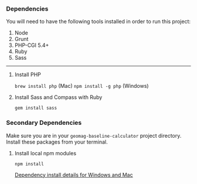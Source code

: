 ### Dependencies ###
You will need to have the following tools installed in order to run this project:

1. Node
  1. Grunt
  1. PHP-CGI 5.4+
1. Ruby
  1. Sass

---
1. Install PHP

    `brew install php` (Mac)
    `npm install -g php` (Windows)

1. Install Sass and Compass with Ruby

    `gem install sass`


### Secondary Dependencies ###
Make sure you are in your `geomag-baseline-calculator` project directory.
Install these packages from your terminal.

1. Install local npm modules

   ```npm install```

   [Dependency install details for Windows and Mac](readme_dependency_install_specifics.md)
